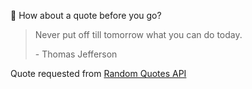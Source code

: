 📣 How about a quote before you go?

> Never put off till tomorrow what you can do today.
>
> <p>- Thomas Jefferson</p>

Quote requested from [Random Quotes API](https://github.com/lukePeavey/quotable)
